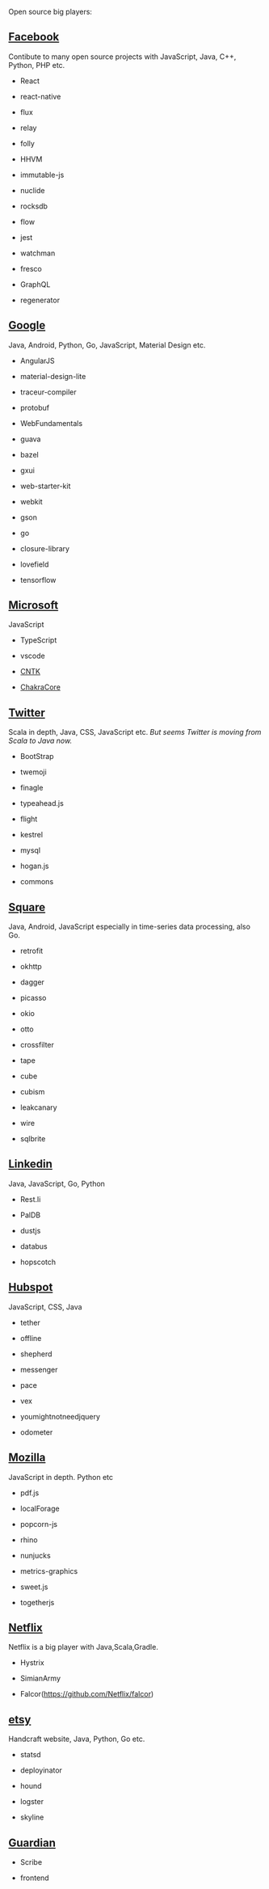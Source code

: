 Open source big players:

## [Facebook](https://github.com/facebook)

Contibute to many open source projects with JavaScript, Java, C++, Python, PHP etc.

* React

* react-native

* flux

* relay

* folly

* HHVM

* immutable-js

* nuclide

* rocksdb

* flow

* jest

* watchman

* fresco

* GraphQL

* regenerator


## [Google](https://github.com/google)

Java, Android, Python, Go, JavaScript, Material Design etc.

* AngularJS

* material-design-lite

* traceur-compiler

* protobuf

* WebFundamentals

* guava

* bazel

* gxui

* web-starter-kit

* webkit

* gson

* go

* closure-library

* lovefield

* tensorflow




## [Microsoft](https://github.com/Microsoft)

JavaScript 

* TypeScript

* vscode

* [CNTK](https://github.com/Microsoft/CNTK)

* [ChakraCore](https://github.com/Microsoft/ChakraCore)



## [Twitter](https://github.com/twitter)

Scala in depth, Java, CSS, JavaScript etc. *But seems Twitter is moving from Scala to Java now.*

* BootStrap

* twemoji

* finagle

* typeahead.js

* flight

* kestrel

* mysql

* hogan.js

* commons



## [Square](https://github.com/square)

Java, Android, JavaScript especially in time-series data processing, also Go.

* retrofit

* okhttp

* dagger

* picasso

* okio

* otto

* crossfilter

* tape

* cube

* cubism

* leakcanary

* wire

* sqlbrite


## [Linkedin](https://github.com/linkedin)
Java, JavaScript, Go, Python

* Rest.li

* PalDB

* dustjs

* databus

* hopscotch


## [Hubspot](https://github.com/HubSpot)

JavaScript, CSS, Java

* tether

* offline

* shepherd

* messenger 

* pace

* vex

* youmightnotneedjquery

* odometer



## [Mozilla](https://github.com/mozilla)

JavaScript in depth. Python etc

* pdf.js

* localForage

* popcorn-js

* rhino

* nunjucks

* metrics-graphics

* sweet.js

* togetherjs



## [Netflix](https://github.com/Netflix)

Netflix is a big player with Java,Scala,Gradle.

* Hystrix

* SimianArmy

* Falcor(https://github.com/Netflix/falcor)



## [etsy](https://github.com/etsy)

Handcraft website, Java, Python, Go etc.

* statsd

* deployinator

* hound

* logster

* skyline


## [Guardian](https://github.com/guardian)

* Scribe

* frontend




